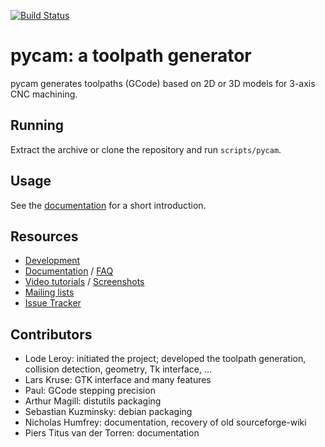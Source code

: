 [![Build Status](https://travis-ci.org/SebKuzminsky/pycam.svg?branch=master)](https://travis-ci.org/SebKuzminsky/pycam)

# pycam: a toolpath generator

pycam generates toolpaths (GCode) based on 2D or 3D models for 3-axis CNC machining.


## Running

Extract the archive or clone the repository and run `scripts/pycam`.


## Usage

See the [documentation](http://pycam.sourceforge.net/introduction/) for a short introduction.


## Resources

* [Development](https://github.com/SebKuzminsky/pycam/)
* [Documentation](http://pycam.sourceforge.net/) / [FAQ](http://pycam.sourceforge.net/faq/)
* [Video tutorials](http://vimeo.com/channels/pycam) / [Screenshots](http://pycam.sourceforge.net/screenshots/)
* [Mailing lists](https://sourceforge.net/p/pycam/mailman/)
* [Issue Tracker](https://github.com/SebKuzminsky/pycam/issues)


## Contributors

* Lode Leroy: initiated the project; developed the toolpath generation,
  collision detection, geometry, Tk interface, ...
* Lars Kruse: GTK interface and many features
* Paul: GCode stepping precision
* Arthur Magill: distutils packaging
* Sebastian Kuzminsky: debian packaging
* Nicholas Humfrey: documentation, recovery of old sourceforge-wiki
* Piers Titus van der Torren: documentation
